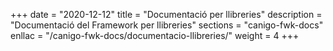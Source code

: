 +++
date        = "2020-12-12"
title       = "Documentació per llibreries"
description = "Documentació del Framework per llibreries"
sections    = "canigo-fwk-docs"
enllac		= "/canigo-fwk-docs/documentacio-llibreries/"
weight		= 4
+++
